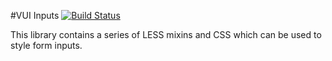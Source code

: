 #VUI Inputs [![Build Status](https://travis-ci.org/Desire2Learn-Valence/valence-ui-input.svg?branch=master)](https://travis-ci.org/Desire2Learn-Valence/valence-ui-input)

This library contains a series of LESS mixins and CSS which can be used to
style form inputs.
